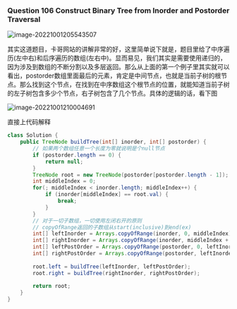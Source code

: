 ### Question 106 Construct Binary Tree from Inorder and Postorder Traversal

![image-20221001205543507](C:\Users\jason\AppData\Roaming\Typora\typora-user-images\image-20221001205543507.png)

其实这道题目，卡哥网站的讲解非常的好，这里简单说下就是，题目里给了中序遍历(左中右)和后序遍历的数组(左右中)。显而易见，我们其实是需要使用递归的，因为涉及到数组的不断分割以及多层返回。那么从上面的第一个例子里其实就可以看出，postorder数组里面最后的元素，肯定是中间节点，也就是当前子树的根节点。那么找到这个节点，在找到在中序数组这个根节点的位置，就能知道当前子树的左子树包含多少个节点，右子树包含了几个节点。具体的逻辑的话，看下图

![image-20221001210004691](C:\Users\jason\AppData\Roaming\Typora\typora-user-images\image-20221001210004691.png)

直接上代码解释

```java
class Solution {
    public TreeNode buildTree(int[] inorder, int[] postorder) {
        // 如果两个数组任意一个长度为零就说明是个null节点
        if (postorder.length == 0) {
            return null;
        }
        TreeNode root = new TreeNode(postorder[postorder.length - 1]);
        int middleIndex = 0;
        for(; middleIndex < inorder.length; middleIndex++) {
            if (inorder[middleIndex] == root.val) {
                break;
            }
        }
        // 对于一切子数组，一切使用左闭右开的原则
        // copyOfRange返回的子数组从start(inclusive)到end(ex)
        int[] leftInorder = Arrays.copyOfRange(inorder, 0, middleIndex);
        int[] rightInorder = Arrays.copyOfRange(inorder, middleIndex + 1, inorder.length);
        int[] leftPostOrder = Arrays.copyOfRange(postorder, 0, leftInorder.length);
        int[] rightPostOrder = Arrays.copyOfRange(postorder, leftInorder.length, postorder.length - 1);
        
        root.left = buildTree(leftInorder, leftPostOrder);
        root.right = buildTree(rightInorder, rightPostOrder);
        
        return root;
    }
}
```

